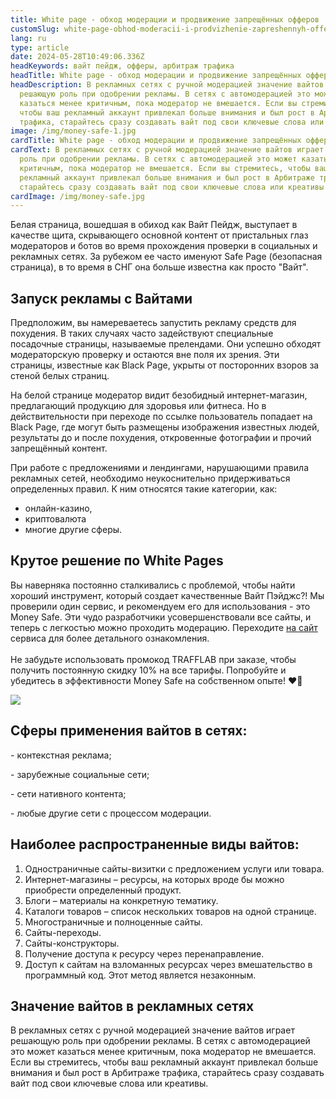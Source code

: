 ```yaml
---
title: White page - обход модерации и продвижение запрещённых офферов
customSlug: white-page-obhod-moderacii-i-prodvizhenie-zapreshennyh-offerov
lang: ru
type: article
date: 2024-05-28T10:49:06.336Z
headKeywords: вайт пейдж, офферы, арбитраж трафика
headTitle: White page - обход модерации и продвижение запрещённых офферов
headDescription: В рекламных сетях с ручной модерацией значение вайтов играет
  решающую роль при одобрении рекламы. В сетях с автомодерацией это может
  казаться менее критичным, пока модератор не вмешается. Если вы стремитесь,
  чтобы ваш рекламный аккаунт привлекал больше внимания и был рост в Арбитраже
  трафика, старайтесь сразу создавать вайт под свои ключевые слова или креативы.
image: /img/money-safe-1.jpg
cardTitle: White page - обход модерации и продвижение запрещённых офферов
cardText: В рекламных сетях с ручной модерацией значение вайтов играет решающую
  роль при одобрении рекламы. В сетях с автомодерацией это может казаться менее
  критичным, пока модератор не вмешается. Если вы стремитесь, чтобы ваш
  рекламный аккаунт привлекал больше внимания и был рост в Арбитраже трафика,
  старайтесь сразу создавать вайт под свои ключевые слова или креативы.
cardImage: /img/money-safe.jpg
---
```

Белая страница, вошедшая в обиход как Вайт Пейдж, выступает в качестве щита, скрывающего основной контент от пристальных глаз модераторов и ботов во время прохождения проверки в социальных и рекламных сетях. За рубежом ее часто именуют Safe Page (безопасная страница), в то время в СНГ она больше известна как просто "Вайт".

## Запуск рекламы с Вайтами

Предположим, вы намереваетесь запустить рекламу средств для похудения. В таких случаях часто задействуют специальные посадочные страницы, называемые прелендами. Они успешно обходят модераторскую проверку и остаются вне поля их зрения. Эти страницы, известные как Black Page, укрыты от посторонних взоров за стеной белых страниц.

На белой странице модератор видит безобидный интернет-магазин, предлагающий продукцию для здоровья или фитнеса. Но в действительности при переходе по ссылке пользователь попадает на Black Page, где могут быть размещены изображения известных людей, результаты до и после похудения, откровенные фотографии и прочий запрещённый контент.

При работе с предложениями и лендингами, нарушающими правила рекламных сетей, необходимо неукоснительно придерживаться определенных правил. К ним относятся такие категории, как: 

* онлайн-казино, 
* криптовалюта 
* многие другие сферы.

## Крутое решение по White Pages

Вы наверняка постоянно сталкивались с проблемой, чтобы найти хороший инструмент, который создает качественные Вайт Пэйджс?! Мы проверили один сервис, и рекомендуем его для использования - это Money Safe. Эти чудо разработчики усовершенствовали все сайты, и теперь с легкостью можно проходить модерацию. Переходите [на сайт](https://money-safe.org/ru/) сервиса для более детального ознакомления.\
\
Не забудьте использовать промокод TRAFFLAB при заказе, чтобы получить постоянную скидку 10% на все тарифы. Попробуйте и убедитесь в эффективности Money Safe на собственном опыте! ❤️‍🔥

![](https://lh7-us.googleusercontent.com/docsz/AD_4nXesCfVRRqEMpihRs_XABHLijaYyJLl-iKduyKd3UBbiRvCeTa3XijK5m02NzoJmISExbBeJZAkk7EniDnG3wnZ3cEuhbxIzzWIA8HrilE1IE7nbbFpYD0HPwuDFpRgLpu5rbA55mh-hjPwFjyuQ?key=Cc7T6Z_9I4lTkNgsgjHJwg)

## Сферы применения вайтов в сетях:

\- контекстная реклама;

\- зарубежные социальные сети;

\- сети нативного контента;

\- любые другие сети с процессом модерации.

## Наиболее распространенные виды вайтов:

1. Одностраничные сайты-визитки с предложением услуги или товара.
2. Интернет-магазины – ресурсы, на которых вроде бы можно приобрести определенный продукт.
3. Блоги – материалы на конкретную тематику.
4. Каталоги товаров – список нескольких товаров на одной странице.
5. Многостраничные и полноценные сайты.
6. Сайты-переходы.
7. Сайты-конструкторы.
8. Получение доступа к ресурсу через перенаправление.
9. Доступ к сайтам на взломанных ресурсах через вмешательство в программный код. Этот метод является незаконным.

## Значение вайтов в рекламных сетях

В рекламных сетях с ручной модерацией значение вайтов играет решающую роль при одобрении рекламы. В сетях с автомодерацией это может казаться менее критичным, пока модератор не вмешается. Если вы стремитесь, чтобы ваш рекламный аккаунт привлекал больше внимания и был рост в Арбитраже трафика, старайтесь сразу создавать вайт под свои ключевые слова или креативы.
